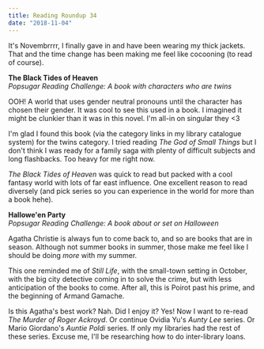 ```yaml
---
title: Reading Roundup 34
date: "2018-11-04"
---
```


It's Novembrrrr, I finally gave in and have been wearing my thick jackets. That and the time change has been making me feel like cocooning (to read of course).

**The Black Tides of Heaven**  
_Popsugar Reading Challenge: A book with characters who are twins_

OOH! A world that uses gender neutral pronouns until the character has chosen their gender. It was cool to see this used in a book. I imagined it might be clunkier than it was in this novel. I'm all-in on singular they <3

I'm glad I found this book (via the category links in my library catalogue system) for the twins category. I tried reading _The God of Small Things_ but I don't think I was ready for a family saga with plenty of difficult subjects and long flashbacks. Too heavy for me right now.

_The Black Tides of Heaven_ was quick to read but packed with a cool fantasy world with lots of far east influence. One excellent reason to read diversely (and pick series so you can experience in the world for more than a book hehe).

**Hallowe'en Party**  
_Popsugar Reading Challenge: A book about or set on Halloween_

Agatha Christie is always fun to come back to, and so are books that are in season. Although not summer books in summer, those make me feel like I should be doing _more_ with my summer.

This one reminded me of _Still Life_, with the small-town setting in October, with the big city detective coming in to solve the crime, but with less anticipation of the books to come. After all, this is Poirot past his prime, and the beginning of Armand Gamache.

Is this Agatha's best work? Nah. Did I enjoy it? Yes! Now I want to re-read _The Murder of Roger Ackroyd_. Or continue Ovidia Yu's _Aunty Lee_ series. Or Mario Giordano's _Auntie Poldi_ series. If only my libraries had the rest of these series. Excuse me, I'll be researching how to do inter-library loans.
